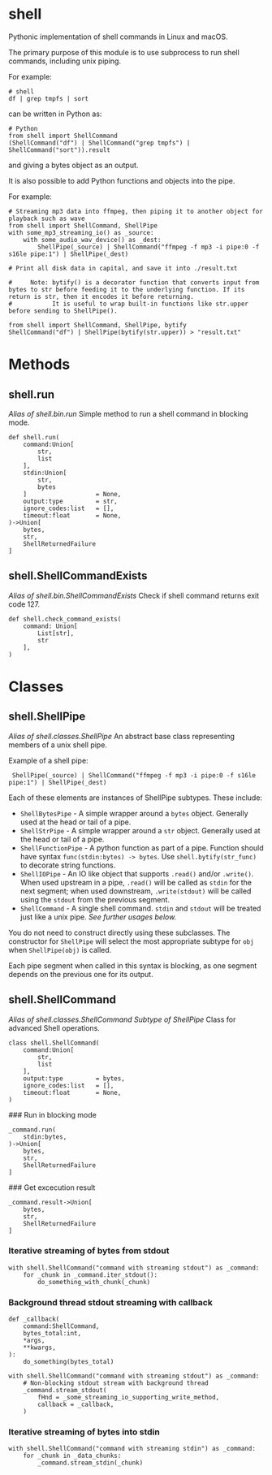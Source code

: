 # shell
Pythonic implementation of shell commands in Linux and macOS.

The primary purpose of this module is to use subprocess to run shell commands, including unix piping.

For example:
```
# shell
df | grep tmpfs | sort
```
can be written in Python as:
```
# Python
from shell import ShellCommand
(ShellCommand("df") | ShellCommand("grep tmpfs") | ShellCommand("sort")).result
```
and giving a bytes object as an output.


It is also possible to add Python functions and objects into the pipe.

For example:
```
# Streaming mp3 data into ffmpeg, then piping it to another object for playback such as wave
from shell import ShellCommand, ShellPipe
with some_mp3_streaming_io() as _source:
    with some_audio_wav_device() as _dest:
        ShellPipe(_source) | ShellCommand("ffmpeg -f mp3 -i pipe:0 -f s16le pipe:1") | ShellPipe(_dest)
```

```
# Print all disk data in capital, and save it into ./result.txt

#     Note: bytify() is a decorator function that converts input from bytes to str before feeding it to the underlying function. If its return is str, then it encodes it before returning.
#           It is useful to wrap built-in functions like str.upper before sending to ShellPipe().

from shell import ShellCommand, ShellPipe, bytify
ShellCommand("df") | ShellPipe(bytify(str.upper)) > "result.txt"
```


# Methods

## shell.run
*Alias of shell.bin.run*
Simple method to run a shell command in blocking mode.
```
def shell.run(
    command:Union[
        str,
        list
    ],
    stdin:Union[
        str,
        bytes
    ]                   = None,
    output:type         = str,
    ignore_codes:list   = [],
    timeout:float       = None,
)->Union[
    bytes,
    str,
    ShellReturnedFailure
]
```

## shell.ShellCommandExists
*Alias of shell.bin.ShellCommandExists*
Check if shell command returns exit code 127.
```
def shell.check_command_exists(
    command: Union[
        List[str],
        str
    ],
)
```

# Classes

## shell.ShellPipe
*Alias of shell.classes.ShellPipe*
An abstract base class representing members of a unix shell pipe.

Example of a shell pipe:
```
 ShellPipe(_source) | ShellCommand("ffmpeg -f mp3 -i pipe:0 -f s16le pipe:1") | ShellPipe(_dest)
```
Each of these elements are instances of ShellPipe subtypes. These include:
- `ShellBytesPipe` - A simple wrapper around a `bytes` object. Generally used at the head or tail of a pipe.
- `ShellStrPipe` - A simple wrapper around a `str` object. Generally used at the head or tail of a pipe.
- `ShellFunctionPipe` - A python function as part of a pipe. Function should have syntax `func(stdin:bytes) -> bytes`. Use `shell.bytify(str_func)` to decorate string functions.
- `ShellIOPipe` - An IO like object that supports `.read()` and/or `.write()`. When used upstream in a pipe, `.read()` will be called as `stdin` for the next segment; when used downstream, `.write(stdout)` will be called using the `stdout` from the previous segment.
- `ShellCommand` - A single shell command. `stdin` and `stdout` will be treated just like a unix pipe. *See further usages below.*

You do not need to construct directly using these subclasses.
The constructor for `ShellPipe` will select the most appropriate subtype for `obj` when `ShellPipe(obj)` is called.

Each pipe segment when called in this syntax is blocking, as one segment depends on the previous one for its output.


## shell.ShellCommand
*Alias of shell.classes.ShellCommand*
*Subtype of ShellPipe*
Class for advanced Shell operations.
```
class shell.ShellCommand(
    command:Union[
        str,
        list
    ],
    output:type         = bytes,
    ignore_codes:list   = [],
    timeout:float       = None,
)
```

### Run in blocking mode
```
_command.run(
    stdin:bytes,
)->Union[
    bytes,
    str,
    ShellReturnedFailure
]
```

### Get excecution result
```
_command.result->Union[
    bytes,
    str,
    ShellReturnedFailure
]
```

### Iterative streaming of bytes from stdout
```
with shell.ShellCommand("command with streaming stdout") as _command:
    for _chunk in _command.iter_stdout():
        do_something_with_chunk(_chunk)
```


### Background thread stdout streaming with callback
```
def _callback(
    command:ShellCommand,
    bytes_total:int,
    *args,
    **kwargs,
):
    do_something(bytes_total)

with shell.ShellCommand("command with streaming stdout") as _command:
    # Non-blocking stdout stream with background thread
    _command.stream_stdout(
        fHnd = _some_streaming_io_supporting_write_method,
        callback = _callback,
    )
```

### Iterative streaming of bytes into stdin
```
with shell.ShellCommand("command with streaming stdin") as _command:
    for _chunk in _data_chunks:
        _command.stream_stdin(_chunk)
```


